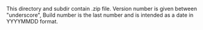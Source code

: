 This directory and subdir contain .zip file.
Version number is given between "underscore", Build number is the last number and is intended as a date in YYYYMMDD format.
